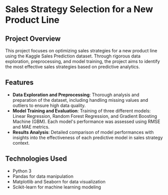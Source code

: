 # Sales Strategy Selection for a New Product Line

## Project Overview
This project focuses on optimizing sales strategies for a new product line using the Kaggle Sales Prediction dataset. Through rigorous data exploration, preprocessing, and model training, the project aims to identify the most effective sales strategies based on predictive analytics.

## Features
- **Data Exploration and Preprocessing**: Thorough analysis and preparation of the dataset, including handling missing values and outliers to ensure high data quality.
- **Model Training and Evaluation**: Training of three different models: Linear Regression, Random Forest Regression, and Gradient Boosting Machine (GBM). Each model's performance was assessed using RMSE and MAE metrics.
- **Results Analysis**: Detailed comparison of model performances with insights into the effectiveness of each predictive model in sales strategy context.

## Technologies Used
- Python 3
- Pandas for data manipulation
- Matplotlib and Seaborn for data visualization
- Scikit-learn for machine learning modeling
